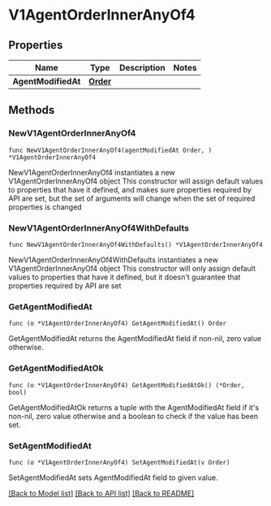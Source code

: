 # V1AgentOrderInnerAnyOf4

## Properties

Name | Type | Description | Notes
------------ | ------------- | ------------- | -------------
**AgentModifiedAt** | [**Order**](Order.md) |  | 

## Methods

### NewV1AgentOrderInnerAnyOf4

`func NewV1AgentOrderInnerAnyOf4(agentModifiedAt Order, ) *V1AgentOrderInnerAnyOf4`

NewV1AgentOrderInnerAnyOf4 instantiates a new V1AgentOrderInnerAnyOf4 object
This constructor will assign default values to properties that have it defined,
and makes sure properties required by API are set, but the set of arguments
will change when the set of required properties is changed

### NewV1AgentOrderInnerAnyOf4WithDefaults

`func NewV1AgentOrderInnerAnyOf4WithDefaults() *V1AgentOrderInnerAnyOf4`

NewV1AgentOrderInnerAnyOf4WithDefaults instantiates a new V1AgentOrderInnerAnyOf4 object
This constructor will only assign default values to properties that have it defined,
but it doesn't guarantee that properties required by API are set

### GetAgentModifiedAt

`func (o *V1AgentOrderInnerAnyOf4) GetAgentModifiedAt() Order`

GetAgentModifiedAt returns the AgentModifiedAt field if non-nil, zero value otherwise.

### GetAgentModifiedAtOk

`func (o *V1AgentOrderInnerAnyOf4) GetAgentModifiedAtOk() (*Order, bool)`

GetAgentModifiedAtOk returns a tuple with the AgentModifiedAt field if it's non-nil, zero value otherwise
and a boolean to check if the value has been set.

### SetAgentModifiedAt

`func (o *V1AgentOrderInnerAnyOf4) SetAgentModifiedAt(v Order)`

SetAgentModifiedAt sets AgentModifiedAt field to given value.



[[Back to Model list]](../README.md#documentation-for-models) [[Back to API list]](../README.md#documentation-for-api-endpoints) [[Back to README]](../README.md)



